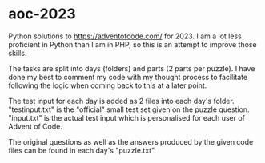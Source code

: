 # aoc-2023
Python solutions to https://adventofcode.com/ for 2023.
I am a lot less proficient in Python than I am in PHP, so this is an attempt to improve those skills.

The tasks are split into days (folders) and parts (2 parts per puzzle).
I have done my best to comment my code with my thought process to facilitate following the logic when coming back to this at a later point.

The test input for each day is added as 2 files into each day's folder. 
"testinput.txt" is the "official" small test set given on the puzzle question.
"input.txt" is the actual test input which is personalised for each user of Advent of Code. 

The original questions as well as the answers produced by the given code files can be found in each day's "puzzle.txt".
